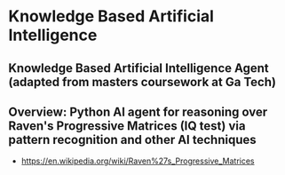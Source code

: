 # Knowledge Based Artificial Intelligence

## Knowledge Based Artificial Intelligence Agent (adapted from masters coursework at Ga Tech)
## Overview: Python AI agent for reasoning over Raven's Progressive Matrices (IQ test) via pattern recognition and other AI techniques
* https://en.wikipedia.org/wiki/Raven%27s_Progressive_Matrices



